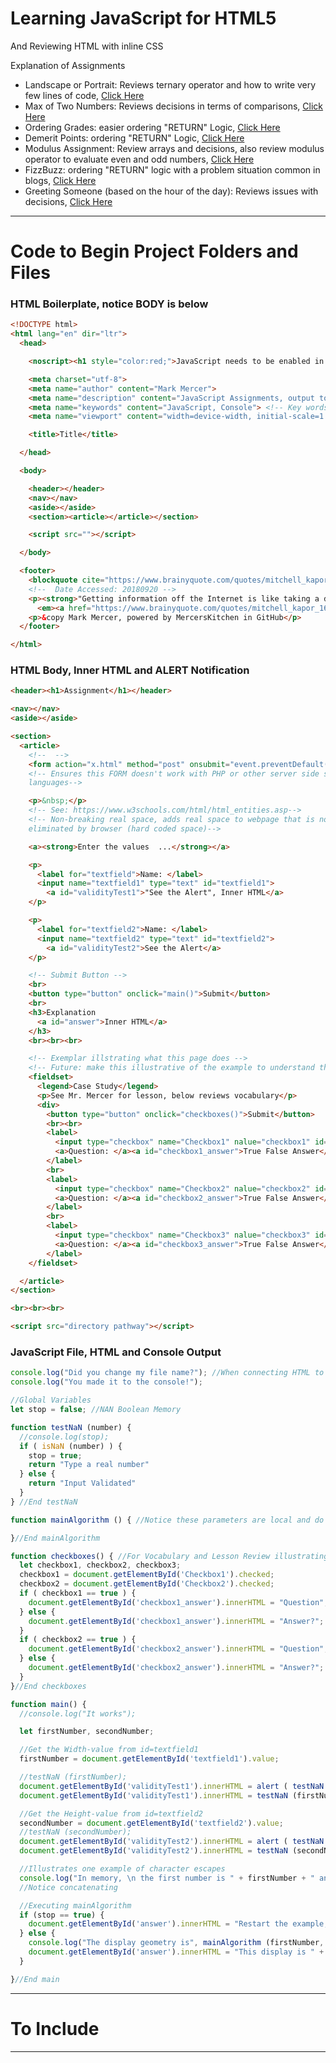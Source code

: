 # Learning JavaScript for HTML5
And Reviewing HTML with inline CSS

Explanation of Assignments
- Landscape or Portrait: Reviews ternary operator and how to write very few lines of code, <a href="https://github.com/MercersKitchen/Webpages-Sites/tree/master/JavaScript%20Lessons/UNDERCONSTRUCTION/ReadMe%20Explanations/LandScape%20or%20Portrait">Click Here</a>
- Max of Two Numbers: Reviews decisions in terms of comparisons, <a href="https://github.com/MercersKitchen/Webpages-Sites/tree/master/JavaScript%20Lessons/UNDERCONSTRUCTION/ReadMe%20Explanations/Max%20of%20Two%20Numbers">Click Here</a>
- Ordering Grades: easier ordering "RETURN" Logic, <a href="https://github.com/MercersKitchen/Webpages-Sites/tree/master/JavaScript%20Lessons/UNDERCONSTRUCTION/ReadMe%20Explanations/Ordering%20Grades">Click Here</a>
- Demerit Points: ordering "RETURN" Logic, <a href="https://github.com/MercersKitchen/Webpages-Sites/tree/master/JavaScript%20Lessons/UNDERCONSTRUCTION/ReadMe%20Explanations/Demerit%20Points">Click Here</a>
- Modulus Assignment: Review arrays and decisions, also review modulus operator to evaluate even and odd numbers, <a href="https://github.com/MercersKitchen/Webpages-Sites/tree/master/JavaScript%20Lessons/UNDERCONSTRUCTION/ReadMe%20Explanations/Modulus">Click Here</a>
- FizzBuzz: ordering "RETURN" logic with a problem situation common in blogs, <a href="https://github.com/MercersKitchen/Webpages-Sites/tree/master/JavaScript%20Lessons/UNDERCONSTRUCTION/ReadMe%20Explanations/FizzBuzz">Click Here</a>
- Greeting Someone (based on the hour of the day): Reviews issues with decisions, <a href="https://github.com/MercersKitchen/Webpages-Sites/tree/master/JavaScript%20Lessons/UNDERCONSTRUCTION/ReadMe%20Explanations/Greeting%20Someone">Click Here</a>

---

# Code to Begin Project Folders and Files

### HTML Boilerplate, notice BODY is below

```html
<!DOCTYPE html>
<html lang="en" dir="ltr">
  <head>

    <noscript><h1 style="color:red;">JavaScript needs to be enabled in Settings</h1></noscript> <!-- Checks browser settings for JavaScript -->

    <meta charset="utf-8">
    <meta name="author" content="Mark Mercer">
    <meta name="description" content="JavaScript Assignments, output to HTML and Console"> <!-- Webpage Description to poplulate search engines like Google-->
    <meta name="keywords" content="JavaScript, Console"> <!-- Key words for searching -->
    <meta name="viewport" content="width=device-width, initial-scale=1.0">

    <title>Title</title>

  </head>

  <body>

    <header></header>
    <nav></nav>
    <aside></aside>
    <section><article></article></section>

    <script src=""></script>

  </body>

  <footer>
    <blockquote cite="https://www.brainyquote.com/quotes/mitchell_kapor_163583">
    <!--  Date Accessed: 20180920 -->
    <p><strong>"Getting information off the Internet is like taking a drink from a firehose."</strong>
      <em><a href="https://www.brainyquote.com/quotes/mitchell_kapor_163583" target="_blank">- Michell Kapor</a></em></p>
    <p>&copy Mark Mercer, powered by MercersKitchen in GitHub</p>
  </footer>

</html>
```
### HTML Body, Inner HTML and ALERT Notification

```HTML
<header><h1>Assignment</h1></header>

<nav></nav>
<aside></aside>

<section>
  <article>
    <!--  -->
    <form action="x.html" method="post" onsubmit="event.preventDefault();">
    <!-- Ensures this FORM doesn't work with PHP or other server side scripting
    languages-->

    <p>&nbsp;</p>
    <!-- See: https://www.w3schools.com/html/html_entities.asp-->
    <!-- Non-breaking real space, adds real space to webpage that is not
    eliminated by browser (hard coded space)-->

    <a><strong>Enter the values  ...</strong></a>

    <p>
      <label for="textfield">Name: </label>
      <input name="textfield1" type="text" id="textfield1">
        <a id="validityTest1">"See the Alert", Inner HTML</a>
    </p>

    <p>
      <label for="textfield2">Name: </label>
      <input name="textfield2" type="text" id="textfield2">
        <a id="validityTest2">See the Alert</a>
    </p>

    <!-- Submit Button -->
    <br>
    <button type="button" onclick="main()">Submit</button>
    <br>
    <h3>Explanation
      <a id="answer">Inner HTML</a>
    </h3>
    <br><br><br>

    <!-- Exemplar illstrating what this page does -->
    <!-- Future: make this illustrative of the example to understand the problem -->
    <fieldset>
      <legend>Case Study</legend>
      <p>See Mr. Mercer for lesson, below reviews vocabulary</p>
      <div>
        <button type="button" onclick="checkboxes()">Submit</button>
        <br><br>
        <label>
          <input type="checkbox" name="Checkbox1" nalue="checkbox1" id="Checkbox1">
          <a>Question: </a><a id="checkbox1_answer">True False Answer</a>
        </label>
        <br>
        <label>
          <input type="checkbox" name="Checkbox2" nalue="checkbox2" id="Checkbox2">
          <a>Question: </a><a id="checkbox2_answer">True False Answer</a>
        </label>
        <br>
        <label>
          <input type="checkbox" name="Checkbox3" nalue="checkbox3" id="Checkbox3">
          <a>Question: </a><a id="checkbox3_answer">True False Answer</a>
        </label>
    </fieldset>

  </article>
</section>

<br><br><br>

<script src="directory pathway"></script>
```

### JavaScript File, HTML and Console Output

```JavaScript
console.log("Did you change my file name?"); //When connecting HTML to JavaScript
console.log("You made it to the console!");

//Global Variables
let stop = false; //NAN Boolean Memory

function testNaN (number) {
  //console.log(stop);
  if ( isNaN (number) ) {
    stop = true;
    return "Type a real number"
  } else {
    return "Input Validated"
  }
} //End testNaN

function mainAlgorithm () { //Notice these parameters are local and do not mix with "number" variable

}//End mainAlgorithm

function checkboxes() { //For Vocabulary and Lesson Review illustrating separate SUBMIT Button
  let checkbox1, checkbox2, checkbox3;
  checkbox1 = document.getElementById('Checkbox1').checked;
  checkbox2 = document.getElementById('Checkbox2').checked;
  if ( checkbox1 == true ) {
    document.getElementById('checkbox1_answer').innerHTML = "Question";
  } else {
    document.getElementById('checkbox1_answer').innerHTML = "Answer?";
  }
  if ( checkbox2 == true ) {
    document.getElementById('checkbox2_answer').innerHTML = "Question";
  } else {
    document.getElementById('checkbox2_answer').innerHTML = "Answer?";
  }
}//End checkboxes

function main() {
  //console.log("It works");

  let firstNumber, secondNumber;

  //Get the Width-value from id=textfield1
  firstNumber = document.getElementById('textfield1').value;

  //testNaN (firstNumber);
  document.getElementById('validityTest1').innerHTML = alert ( testNaN (firstNumber));
  document.getElementById('validityTest1').innerHTML = testNaN (firstNumber);

  //Get the Height-value from id=textfield2
  secondNumber = document.getElementById('textfield2').value;
  //testNaN (secondNumber);
  document.getElementById('validityTest2').innerHTML = alert ( testNaN (secondNumber));
  document.getElementById('validityTest2').innerHTML = testNaN (secondNumber);

  //Illustrates one example of character escapes
  console.log("In memory, \n the first number is " + firstNumber + " and \n the second number is " + secondNumber);
  //Notice concatenating

  //Executing mainAlgorithm
  if (stop == true) {
    document.getElementById('answer').innerHTML = "Restart the example, a width or height needs to be a number."
  } else {
    console.log("The display geometry is", mainAlgorithm (firstNumber, secondNumber) );
    document.getElementById('answer').innerHTML = "This display is " + mainAlgorithm (firstNumber, secondNumber);
  }

}//End main

```

---

# To Include


---
